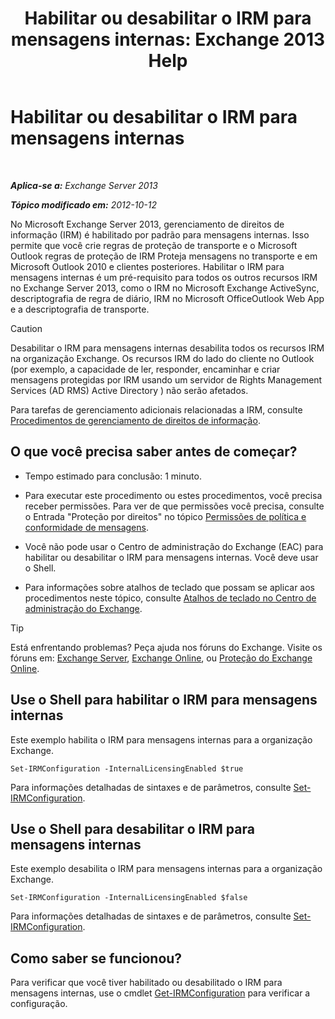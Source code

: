 ﻿---
title: 'Habilitar ou desabilitar o IRM para mensagens internas: Exchange 2013 Help'
TOCTitle: Habilitar ou desabilitar o IRM para mensagens internas
ms:assetid: a6a17f57-5304-41f1-954d-7301857d54a1
ms:mtpsurl: https://technet.microsoft.com/pt-br/library/Bb124077(v=EXCHG.150)
ms:contentKeyID: 50486329
ms.date: 05/22/2018
mtps_version: v=EXCHG.150
ms.translationtype: MT
---

# Habilitar ou desabilitar o IRM para mensagens internas

 

_**Aplica-se a:** Exchange Server 2013_

_**Tópico modificado em:** 2012-10-12_

No Microsoft Exchange Server 2013, gerenciamento de direitos de informação (IRM) é habilitado por padrão para mensagens internas. Isso permite que você crie regras de proteção de transporte e o Microsoft Outlook regras de proteção de IRM Proteja mensagens no transporte e em Microsoft Outlook 2010 e clientes posteriores. Habilitar o IRM para mensagens internas é um pré-requisito para todos os outros recursos IRM no Exchange Server 2013, como o IRM no Microsoft Exchange ActiveSync, descriptografia de regra de diário, IRM no Microsoft OfficeOutlook Web App e a descriptografia de transporte.


> [!CAUTION]
> Desabilitar o IRM para mensagens internas desabilita todos os recursos IRM na organização Exchange. Os recursos IRM do lado do cliente no Outlook (por exemplo, a capacidade de ler, responder, encaminhar e criar mensagens protegidas por IRM usando um servidor de Rights Management Services (AD RMS) Active Directory ) não serão afetados.



Para tarefas de gerenciamento adicionais relacionadas a IRM, consulte [Procedimentos de gerenciamento de direitos de informação](information-rights-management-procedures-exchange-2013-help.md).

## O que você precisa saber antes de começar?

  - Tempo estimado para conclusão: 1 minuto.

  - Para executar este procedimento ou estes procedimentos, você precisa receber permissões. Para ver de que permissões você precisa, consulte o Entrada "Proteção por direitos" no tópico [Permissões de política e conformidade de mensagens](messaging-policy-and-compliance-permissions-exchange-2013-help.md).

  - Você não pode usar o Centro de administração do Exchange (EAC) para habilitar ou desabilitar o IRM para mensagens internas. Você deve usar o Shell.

  - Para informações sobre atalhos de teclado que possam se aplicar aos procedimentos neste tópico, consulte [Atalhos de teclado no Centro de administração do Exchange](keyboard-shortcuts-in-the-exchange-admin-center-exchange-online-protection-help.md).


> [!TIP]
> Está enfrentando problemas? Peça ajuda nos fóruns do Exchange. Visite os fóruns em: <A href="https://go.microsoft.com/fwlink/p/?linkid=60612">Exchange Server</A>, <A href="https://go.microsoft.com/fwlink/p/?linkid=267542">Exchange Online</A>, ou <A href="https://go.microsoft.com/fwlink/p/?linkid=285351">Proteção do Exchange Online</A>.



## Use o Shell para habilitar o IRM para mensagens internas

Este exemplo habilita o IRM para mensagens internas para a organização Exchange.

    Set-IRMConfiguration -InternalLicensingEnabled $true

Para informações detalhadas de sintaxes e de parâmetros, consulte [Set-IRMConfiguration](https://technet.microsoft.com/pt-br/library/dd979792\(v=exchg.150\)).

## Use o Shell para desabilitar o IRM para mensagens internas

Este exemplo desabilita o IRM para mensagens internas para a organização Exchange.

    Set-IRMConfiguration -InternalLicensingEnabled $false

Para informações detalhadas de sintaxes e de parâmetros, consulte [Set-IRMConfiguration](https://technet.microsoft.com/pt-br/library/dd979792\(v=exchg.150\)).

## Como saber se funcionou?

Para verificar que você tiver habilitado ou desabilitado o IRM para mensagens internas, use o cmdlet [Get-IRMConfiguration](https://technet.microsoft.com/pt-br/library/dd776120\(v=exchg.150\)) para verificar a configuração.

